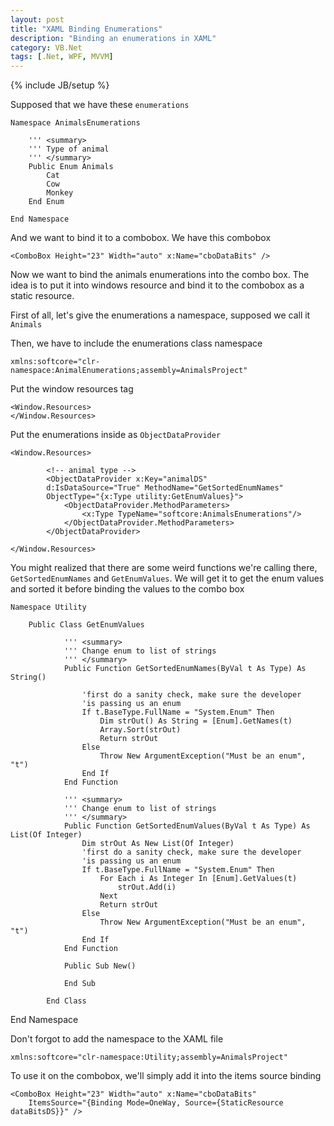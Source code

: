 ```yaml
---
layout: post
title: "XAML Binding Enumerations"
description: "Binding an enumerations in XAML"
category: VB.Net
tags: [.Net, WPF, MVVM]
---
```

{% include JB/setup %}

Supposed that we have these `enumerations`

	Namespace AnimalsEnumerations

		''' <summary>
	    ''' Type of animal
	    ''' </summary>
	    Public Enum Animals
	        Cat
	        Cow
	        Monkey
	    End Enum

	End Namespace

And we want to bind it to a combobox. We have this combobox

	<ComboBox Height="23" Width="auto" x:Name="cboDataBits" />

Now we want to bind the animals enumerations into the combo box. The idea is to put it into windows resource and bind it to the combobox as a static resource.

First of all, let's give the enumerations a namespace, supposed we call it `Animals`

Then, we have to include the enumerations class namespace 

	xmlns:softcore="clr-namespace:AnimalEnumerations;assembly=AnimalsProject"

Put the window resources tag

	<Window.Resources>
	</Window.Resources>

Put the enumerations inside as `ObjectDataProvider`

	<Window.Resources>

    	    <!-- animal type -->
        	<ObjectDataProvider x:Key="animalDS" 
        	d:IsDataSource="True" MethodName="GetSortedEnumNames" 
        	ObjectType="{x:Type utility:GetEnumValues}">
            	<ObjectDataProvider.MethodParameters>
                	<x:Type TypeName="softcore:AnimalsEnumerations"/>
            	</ObjectDataProvider.MethodParameters>
        	</ObjectDataProvider>

	</Window.Resources>

You might realized that there are some weird functions we're calling there, `GetSortedEnumNames` and `GetEnumValues`. We will get it to get the enum values and sorted it before binding the values to the combo box

	Namespace Utility

		Public Class GetEnumValues

		        ''' <summary>
		        ''' Change enum to list of strings
		        ''' </summary>
		        Public Function GetSortedEnumNames(ByVal t As Type) As String()

		            'first do a sanity check, make sure the developer 
		            'is passing us an enum
		            If t.BaseType.FullName = "System.Enum" Then
		                Dim strOut() As String = [Enum].GetNames(t)
		                Array.Sort(strOut)
		                Return strOut
		            Else
		                Throw New ArgumentException("Must be an enum", "t")
		            End If
		        End Function

		        ''' <summary>
		        ''' Change enum to list of strings
		        ''' </summary>
		        Public Function GetSortedEnumValues(ByVal t As Type) As List(Of Integer)
		            Dim strOut As New List(Of Integer)
		            'first do a sanity check, make sure the developer 
		            'is passing us an enum
		            If t.BaseType.FullName = "System.Enum" Then
		                For Each i As Integer In [Enum].GetValues(t)
		                    strOut.Add(i)
		                Next
		                Return strOut
		            Else
		                Throw New ArgumentException("Must be an enum", "t")
		            End If
		        End Function

		        Public Sub New()

		        End Sub

		    End Class

End Namespace

Don't forgot to add the namespace to the XAML file

	xmlns:softcore="clr-namespace:Utility;assembly=AnimalsProject"                             

To use it on the combobox, we'll simply add it into the items source binding

	<ComboBox Height="23" Width="auto" x:Name="cboDataBits" 
		ItemsSource="{Binding Mode=OneWay, Source={StaticResource dataBitsDS}}" />
                            